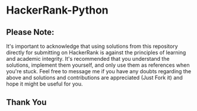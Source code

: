 # HackerRank-Python
## Please Note: 
It's important to acknowledge that using solutions from this repository directly for submitting on HackerRank is against the principles of learning and academic integrity. 
It's recommended that you understand the solutions, implement them yourself, and only use them as references when you're stuck.
Feel free to message me if you have any doubts regarding the above and solutions and contributions are appreciated (Just Fork it) and hope it might be useful for you.
## Thank You

